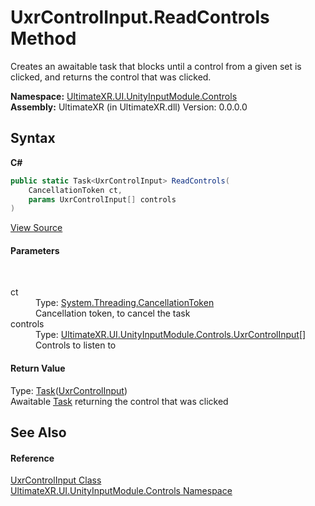 # UxrControlInput.ReadControls Method 
 

Creates an awaitable task that blocks until a control from a given set is clicked, and returns the control that was clicked.

**Namespace:**&nbsp;<a href="N_UltimateXR_UI_UnityInputModule_Controls">UltimateXR.UI.UnityInputModule.Controls</a><br />**Assembly:**&nbsp;UltimateXR (in UltimateXR.dll) Version: 0.0.0.0

## Syntax

**C#**<br />
``` C#
public static Task<UxrControlInput> ReadControls(
	CancellationToken ct,
	params UxrControlInput[] controls
)
```

<a href="UltimateXR/Scripts/UI/UnityInputModule/Controls/UxrControlInput.cs" rel="noopener noreferrer" title="View the source code">View Source</a><br />

#### Parameters
&nbsp;<dl><dt>ct</dt><dd>Type: <a href="https://docs.microsoft.com/dotnet/api/system.threading.cancellationtoken" target="_blank" rel="noopener noreferrer">System.Threading.CancellationToken</a><br />Cancellation token, to cancel the task</dd><dt>controls</dt><dd>Type: <a href="T_UltimateXR_UI_UnityInputModule_Controls_UxrControlInput">UltimateXR.UI.UnityInputModule.Controls.UxrControlInput</a>[]<br />Controls to listen to</dd></dl>

#### Return Value
Type: <a href="https://docs.microsoft.com/dotnet/api/system.threading.tasks.task-1" target="_blank" rel="noopener noreferrer">Task</a>(<a href="T_UltimateXR_UI_UnityInputModule_Controls_UxrControlInput">UxrControlInput</a>)<br />Awaitable <a href="https://docs.microsoft.com/dotnet/api/system.threading.tasks.task" target="_blank" rel="noopener noreferrer">Task</a> returning the control that was clicked

## See Also


#### Reference
<a href="T_UltimateXR_UI_UnityInputModule_Controls_UxrControlInput">UxrControlInput Class</a><br /><a href="N_UltimateXR_UI_UnityInputModule_Controls">UltimateXR.UI.UnityInputModule.Controls Namespace</a><br />